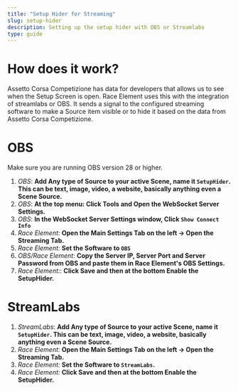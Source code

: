 ```yaml
---
title: "Setup Hider for Streaming"
slug: setup-hider
description: Setting up the setup hider with OBS or Streamlabs
type: guide 
---
```


# How does it work?
Assetto Corsa Competizione has data for developers that allows us to see when the Setup Screen is open. Race Element uses this with the integration of streamlabs or OBS. It sends a signal to the configured streaming software to make a Source item visible or to hide it based on the data from Assetto Corsa Competizione.

# OBS
Make sure you are running OBS version 28 or higher.
1. *OBS*: **Add Any type of Source to your active Scene, name it `SetupHider`. This can be text, image, video, a website, basically anything even a Scene Source.**
2. *OBS*: **At the top menu: Click Tools and Open the WebSocket Server Settings.**
3. *OBS*: **In the WebSocket Server Settings window, Click `Show Connect Info`**
4. *Race Element:* **Open the Main Settings Tab on the left -> Open the Streaming Tab.**
5. *Race Element:* **Set the Software to `OBS`**
6. *OBS/Race Element*: **Copy the Server IP, Server Port and Server Password from OBS and paste them in Race Element's OBS Settings.**
7. *Race Element:*: **Click Save and then at the bottom Enable the SetupHider.**

# StreamLabs
1. *StreamLabs*: **Add Any type of Source to your active Scene, name it `SetupHider`. This can be text, image, video, a website, basically anything even a Scene Source.**
2. *Race Element:* **Open the Main Settings Tab on the left -> Open the Streaming Tab.**
3. *Race Element:* **Set the Software to `StreamLabs`.**
4. *Race Element:* **Click Save and then at the bottom Enable the SetupHider.**

